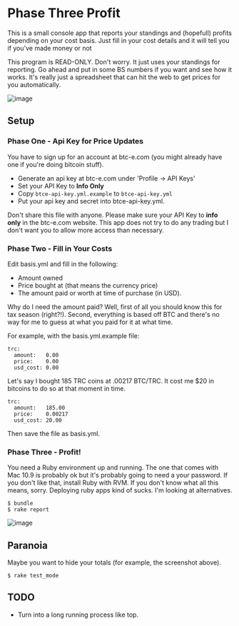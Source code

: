 # Phase Three Profit
This is a small console app that reports your standings and (hopefull) profits
depending on your cost basis.  Just fill in your cost details and it will
tell you if you've made money or not

This program is READ-ONLY.  Don't worry.  It just uses your standings for reporting.  Go ahead
and put in some BS numbers if you want and see how it works.  It's really just a spreadsheet
that can hit the web to get prices for you automatically.

![image](https://raw.github.com/squarism/phase_three_profit/master/img/report_table.png)


## Setup

### Phase One - Api Key for Price Updates
You have to sign up for an account at btc-e.com (you might already have one if you're doing bitcoin stuff).

- Generate an api key at btc-e.com under 'Profile -> API Keys'
- Set your API Key to **Info Only**
- Copy `btce-api-key.yml.example` to `btce-api-key.yml`
- Put your api key and secret into btce-api-key.yml.

Don't share this file with anyone.  Please make sure your API Key to **info only** in the btc-e.com website.  This app does not try to do any trading but I don't want you to allow more access than necessary.


### Phase Two - Fill in Your Costs
Edit basis.yml and fill in the following:

- Amount owned
- Price bought at (that means the currency price)
- The amount paid or worth at time of purchase (in USD).

Why do I need the amount paid?  Well, first of all you should know this for tax season (right?!).  Second, everything is based off BTC and there's no way for me to guess at what you paid for it at what time.

For example, with the basis.yml.example file:

    trc:
      amount:   0.00
      price:    0.00
      usd_cost: 0.00

Let's say I bought 185 TRC coins at .00217 BTC/TRC.  It cost me $20 in bitcoins to do so at that moment in time.

    trc:
      amount:   185.00
      price:    0.00217
      usd_cost: 20.00

Then save the file as basis.yml.


### Phase Three - Profit!
You need a Ruby environment up and running.  The one that comes with Mac 10.9 is probably ok but it's probably going to need a your password.  If you don't like that, install Ruby with RVM.  If you don't know what all this means, sorry.  Deploying ruby apps kind of sucks.  I'm looking at alternatives.

    $ bundle
    $ rake report

![image](https://raw.github.com/squarism/phase_three_profit/master/img/underpants.png)

## Paranoia
Maybe you want to hide your totals (for example, the screenshot above).

    $ rake test_mode

## TODO
- Turn into a long running process like top.